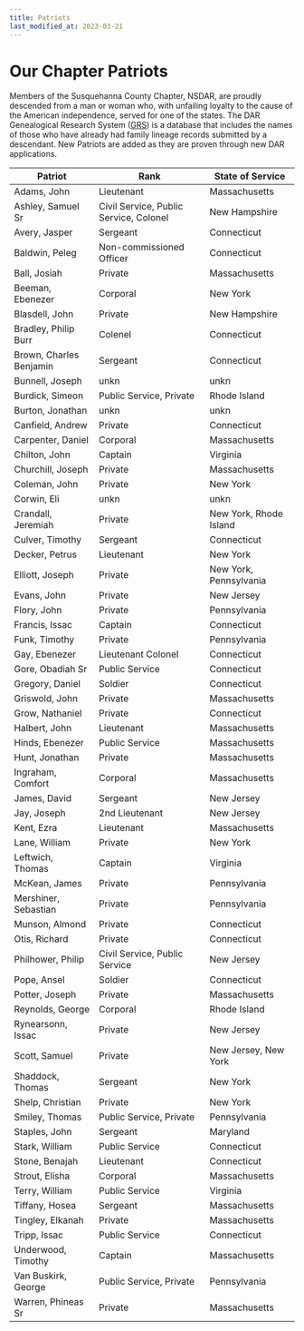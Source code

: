 ```yaml
---
title: Patriots
last_modified_at: 2023-03-21
---
```


# Our Chapter Patriots

Members of the Susquehanna County Chapter, NSDAR, are proudly descended from a man
or woman who, with unfailing loyalty to the cause of the American independence,
served for one of the states.  The DAR Genealogical Research System ([GRS](https://services.dar.org/members/dar_research/search/default.cfm?tab_id=0&national_number=daradmin)) is a database that includes the names of those who have already had family lineage records submitted by a descendant.
New Patriots are added as they are proven through new DAR applications.

| Patriot | Rank | State of Service |
|---------|------|------------------|
|Adams, John|Lieutenant|Massachusetts|
|Ashley, Samuel Sr|Civil Service, Public Service, Colonel|New Hampshire|
|Avery, Jasper|Sergeant|Connecticut|
|Baldwin, Peleg|Non-commissioned Officer|Connecticut|
|Ball, Josiah|Private|Massachusetts|
|Beeman, Ebenezer|Corporal|New York|
|Blasdell, John|Private|New Hampshire|
|Bradley, Philip Burr|Colenel|Connecticut|
|Brown, Charles Benjamin|Sergeant|Connecticut|
|Bunnell, Joseph|unkn|unkn|
|Burdick, Simeon|Public Service, Private|Rhode Island|
|Burton, Jonathan|unkn|unkn|
|Canfield, Andrew|Private|Connecticut|
|Carpenter, Daniel|Corporal|Massachusetts|
|Chilton, John|Captain|Virginia|
|Churchill, Joseph|Private|Massachusetts|
|Coleman, John|Private|New York|
|Corwin, Eli|unkn|unkn|
|Crandall, Jeremiah|Private|New York, Rhode Island|
|Culver, Timothy|Sergeant|Connecticut|
|Decker, Petrus|Lieutenant|New York|
|Elliott, Joseph|Private|New York, Pennsylvania|
|Evans, John|Private|New Jersey|
|Flory, John|Private|Pennsylvania|
|Francis, Issac|Captain|Connecticut|
|Funk, Timothy|Private|Pennsylvania|
|Gay, Ebenezer|Lieutenant Colonel|Connecticut|
|Gore, Obadiah Sr|Public Service|Connecticut|
|Gregory, Daniel|Soldier|Connecticut|
|Griswold, John|Private|Massachusetts|
|Grow, Nathaniel|Private|Connecticut|
|Halbert, John|Lieutenant|Massachusetts|
|Hinds, Ebenezer|Public Service|Massachusetts|
|Hunt, Jonathan|Private|Massachusetts|
|Ingraham, Comfort|Corporal|Massachusetts|
|James, David|Sergeant|New Jersey|
|Jay, Joseph|2nd Lieutenant|New Jersey|
|Kent, Ezra|Lieutenant|Massachusetts|
|Lane, William|Private|New York|
|Leftwich, Thomas|Captain|Virginia|
|McKean, James|Private|Pennsylvania|
|Mershiner, Sebastian|Private|Pennsylvania|
|Munson, Almond|Private|Connecticut|
|Otis, Richard|Private|Connecticut|
|Philhower, Philip|Civil Service, Public Service|New Jersey|
|Pope, Ansel|Soldier|Connecticut|
|Potter, Joseph|Private|Massachusetts|
|Reynolds, George|Corporal|Rhode Island|
|Rynearsonn, Issac|Private|New Jersey|
|Scott, Samuel|Private|New Jersey, New York|
|Shaddock, Thomas|Sergeant|New York|
|Shelp, Christian|Private|New York|
|Smiley, Thomas|Public Service, Private|Pennsylvania|
|Staples, John|Sergeant|Maryland|
|Stark, William|Public Service|Connecticut|
|Stone, Benajah|Lieutenant|Connecticut|
|Strout, Elisha|Corporal|Massachusetts|
|Terry, William|Public Service|Virginia|
|Tiffany, Hosea|Sergeant|Massachusetts|
|Tingley, Elkanah|Private|Massachusetts|
|Tripp, Issac|Public Service|Connecticut|
|Underwood, Timothy|Captain|Massachusetts|
|Van Buskirk, George|Public Service, Private|Pennsylvania|
|Warren, Phineas Sr|Private|Massachusetts|
